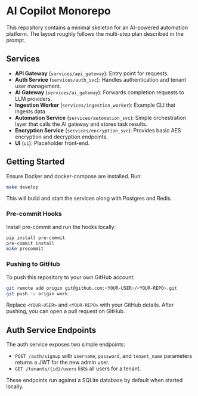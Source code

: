 # AI Copilot Monorepo

This repository contains a minimal skeleton for an AI-powered automation platform. The layout roughly follows the multi-step plan described in the prompt.

## Services

- **API Gateway** (`services/api_gateway`): Entry point for requests.
- **Auth Service** (`services/auth_svc`): Handles authentication and tenant user management.
- **AI Gateway** (`services/ai_gateway`): Forwards completion requests to LLM providers.
- **Ingestion Worker** (`services/ingestion_worker`): Example CLI that ingests data.
- **Automation Service** (`services/automation_svc`): Simple orchestration layer that
  calls the AI gateway and stores task results.
- **Encryption Service** (`services/encryption_svc`): Provides basic AES
  encryption and decryption endpoints.
- **UI** (`ui`): Placeholder front-end.

## Getting Started

Ensure Docker and docker-compose are installed. Run:

```bash
make develop
```

This will build and start the services along with Postgres and Redis.

### Pre-commit Hooks

Install pre-commit and run the hooks locally:

```bash
pip install pre-commit
pre-commit install
make precommit
```

### Pushing to GitHub

To push this repository to your own GitHub account:

```bash
git remote add origin git@github.com:<YOUR-USER>/<YOUR-REPO>.git
git push -u origin work
```

Replace `<YOUR-USER>` and `<YOUR-REPO>` with your GitHub details. After pushing, you can open a pull request on GitHub.

## Auth Service Endpoints

The auth service exposes two simple endpoints:

- `POST /auth/signup` with `username`, `password`, and `tenant_name` parameters returns a JWT for the new admin user.
- `GET /tenants/{id}/users` lists all users for a tenant.

These endpoints run against a SQLite database by default when started locally.
